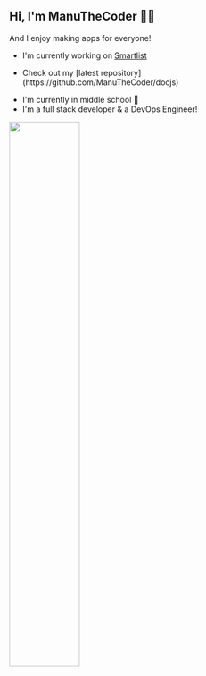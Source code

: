## Hi, I'm ManuTheCoder 👨‍💻
And I enjoy making apps for everyone!
* I'm currently working on [Smartlist](https://smartlist.ga)

<ul>
<li> Check out my [latest repository](https://github.com/ManuTheCoder/docjs) <img src="https://github.githubassets.com/images/mona-whisper.gif" width="10px"></li>
</ul>

* I'm currently in middle school 🏫
* I'm a full stack developer & a DevOps Engineer!


<a href="https://smartlist.ga"><img src="https://i.ibb.co/PZr6Gdn/save-money-by-keeping-track-of-what-you-have-at-home-1.png" width="50%"></a>
